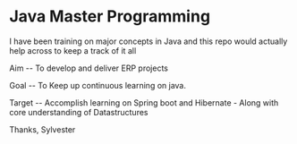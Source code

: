 # Java Master Programming 
I have been training on major concepts in Java and this repo would actually help across to keep a track of it all 

Aim -- To develop and deliver ERP projects 

Goal -- To Keep up continuous learning on java.

Target -- Accomplish learning on Spring boot and Hibernate - Along with core understanding of Datastructures 

Thanks,
Sylvester

